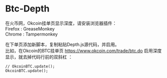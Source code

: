 Btc-Depth
===========

在火币网，Okcoin挂单页显示深度，请安装浏览器插件：  
Firefox  : GreaseMonkey  
Chrome : Tampermonkey

在下单页添加新脚本，复制粘贴Depth.js源代码，并启用。  
比如，在Okcoin的BTC挂单页 https://www.okcoin.com/trade/btc.do 启用深度显示，就去掉代码行前的双斜杠 ：  
```
// OkcoinBTC.update();   
OkcoinBTC.update();
```
